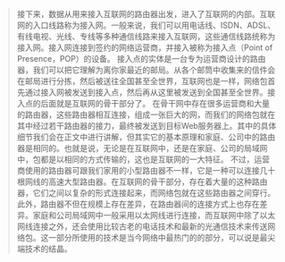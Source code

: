 > 接下来，数据从用来接入互联网的路由器出发，进入了互联网的内部。互联网的入口线路称为接入网。一般来说，我们可以用电话线、ISDN、ADSL、有线电视、光线、专线等多种通信线路来接入互联网，这些通信线路统称为接入网。接入网连接到签约的网络运营商，并接入被称为接入点（Point of Presence，POP）的设备。
> 接入点的实体是一台专为运营商设计的路由器，我们可以把它理解为离你家最近的邮局。从各个邮筒中收集来的信件会在邮局进行分拣，然后被送往全国甚至全世界，互联网也是一样，网络包首先通过接入网被发送到接入点，然后再从这里被发送到全国甚至全世界。接入点的后面就是互联网的骨干部分了。
> 在骨干网中存在很多运营商和大量的路由器，这些路由器相互连接，组成一张巨大的网，而我们的网络包就在其中经过若干路由器的接力，最终被发送到目标Web服务器上。其中的具体细节我们会在正文中进行讲解，但其实它的基本原理和家庭、公司中的路由器是相同的。也就是说，无论是在互联网中，还是在家庭、公司的局域网中，包都是以相同的方式传输的，这也是互联网的一大特征。
> 不过，运营商使用的路由器可跟我们家用的小型路由器不一样，它是一种可以连接几十根网线的高速大型路由器。在互联网的骨干部分，存在着大量的这种路由器，它们之间以复杂的形式连接起来，而网络包就在这些路由器之间穿行。
> 此外，路由器不但在规模上存在差异，在路由器间的连接方式上也存在差异。家庭和公司局域网中一般采用以太网线进行连接，而互联网中除了以太网线连接之外，还会使用比较古老的电话技术和最新的光通信技术来传送网络包。这一部分所使用的技术是当今网络中最热门的的部分，可以说是最尖端技术的结晶。